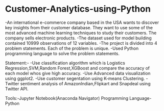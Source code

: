 # Customer-Analytics-using-Python

-An international e-commerce company based in the USA wants to discover key insights from their customer database. They want to use some 
of the most advanced machine learning techniques to study their customers. The company sells electronic products.
-The dataset used for model building contained 10999 observations of 12 variables.
-The project is divided into 4 problem statements. Each of the problem is unique.
-Used Python programming language to solve the problem statements.

Statement:-
-Use classification algorithm which is Logistics Regression,SVM,Random Forest,XGBoost and compare the accuracy of each model 
whos give high accuracy.
-Use Advanced data visualization using ggplot2.
-Use customer segentation using K-means Clustering.
-Twitter sentiment analysis of AmazonIndian,Flipkart and Snapdeal using Twitter API.

Tools:-Jupyter Notebook(Anaconda Navigator)
Programming Language-Python
